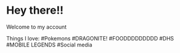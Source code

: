 # Hey there!!
Welcome to my account

Things I love:
#Pokemons
#DRAGONITE!
#FOODDDDDDDDD
#DHS
#MOBILE LEGENDS
#Social media
